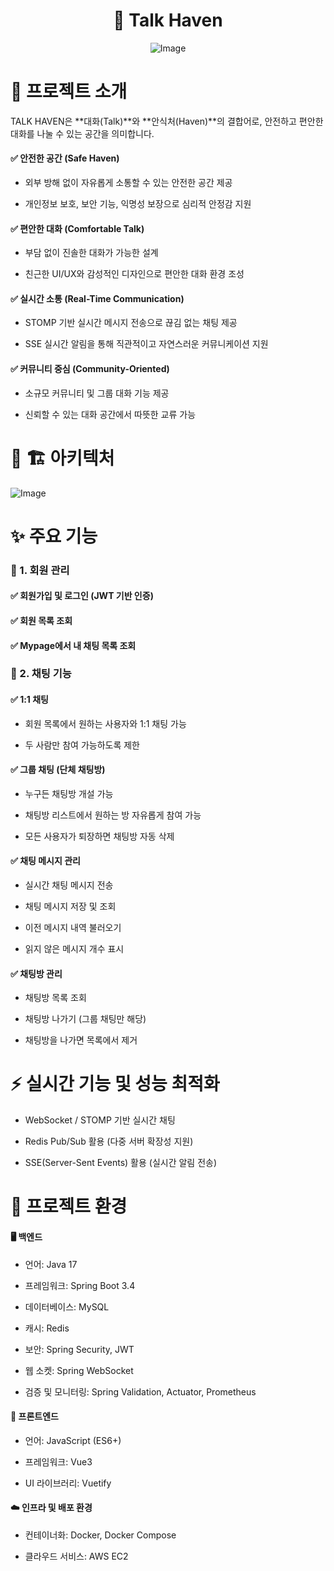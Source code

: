 <div id="top"></div>

<div align="center">

# 🚀 Talk Haven </b>

![Image](https://github.com/user-attachments/assets/b3dba348-797e-400b-a877-3b296ddc6d32)
</div>

# 👋 프로젝트 소개

TALK HAVEN은 **대화(Talk)**와 **안식처(Haven)**의 결합어로, 안전하고 편안한 대화를 나눌 수 있는 공간을 의미합니다.

#### ✅ 안전한 공간 (Safe Haven)

  - 외부 방해 없이 자유롭게 소통할 수 있는 안전한 공간 제공

  - 개인정보 보호, 보안 기능, 익명성 보장으로 심리적 안정감 지원

#### ✅ 편안한 대화 (Comfortable Talk)

  - 부담 없이 진솔한 대화가 가능한 설계

  - 친근한 UI/UX와 감성적인 디자인으로 편안한 대화 환경 조성

#### ✅ 실시간 소통 (Real-Time Communication)

  - STOMP 기반 실시간 메시지 전송으로 끊김 없는 채팅 제공

  - SSE 실시간 알림을 통해 직관적이고 자연스러운 커뮤니케이션 지원

#### ✅ 커뮤니티 중심 (Community-Oriented)

  - 소규모 커뮤니티 및 그룹 대화 기능 제공

  - 신뢰할 수 있는 대화 공간에서 따뜻한 교류 가능

# 📌 🏗️ 아키텍처
![Image](https://github.com/user-attachments/assets/6296456a-a063-444d-b8eb-024d052d01d1)

# ✨ 주요 기능

### 🔐 1. 회원 관리

#### ✅ 회원가입 및 로그인 (JWT 기반 인증)

#### ✅ 회원 목록 조회

#### ✅ Mypage에서 내 채팅 목록 조회

### 💬 2. 채팅 기능

#### ✅ 1:1 채팅

  - 회원 목록에서 원하는 사용자와 1:1 채팅 가능

  - 두 사람만 참여 가능하도록 제한

#### ✅ 그룹 채팅 (단체 채팅방)

  - 누구든 채팅방 개설 가능

  - 채팅방 리스트에서 원하는 방 자유롭게 참여 가능

  - 모든 사용자가 퇴장하면 채팅방 자동 삭제

#### ✅ 채팅 메시지 관리

  - 실시간 채팅 메시지 전송

  - 채팅 메시지 저장 및 조회

  - 이전 메시지 내역 불러오기

  - 읽지 않은 메시지 개수 표시

#### ✅ 채팅방 관리

  - 채팅방 목록 조회

  - 채팅방 나가기 (그룹 채팅만 해당)

  - 채팅방을 나가면 목록에서 제거

# ⚡ 실시간 기능 및 성능 최적화

  - WebSocket / STOMP 기반 실시간 채팅

  - Redis Pub/Sub 활용 (다중 서버 확장성 지원)

  - SSE(Server-Sent Events) 활용 (실시간 알림 전송)

# 🔧 프로젝트 환경

#### 🖥️ 백엔드

  - 언어: Java 17

  - 프레임워크: Spring Boot 3.4

  - 데이터베이스: MySQL

  - 캐시: Redis

  - 보안: Spring Security, JWT

  - 웹 소켓: Spring WebSocket

  - 검증 및 모니터링: Spring Validation, Actuator, Prometheus

#### 🎨 프론트엔드

  - 언어: JavaScript (ES6+)

  - 프레임워크: Vue3

  - UI 라이브러리: Vuetify

#### ☁️ 인프라 및 배포 환경

  - 컨테이너화: Docker, Docker Compose

  - 클라우드 서비스: AWS EC2
